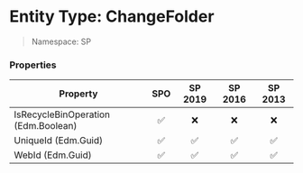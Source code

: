 # Entity Type: ChangeFolder

> Namespace: SP

### Properties

Property | SPO | SP 2019 | SP 2016 | SP 2013
----------|:---:|:-------:|:-------:|:-------:
IsRecycleBinOperation (Edm.Boolean) | ✅ | ❌ | ❌ | ❌
UniqueId (Edm.Guid) | ✅ | ✅ | ✅ | ✅
WebId (Edm.Guid) | ✅ | ✅ | ✅ | ✅